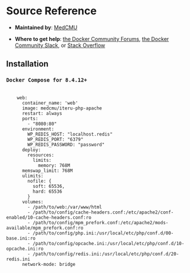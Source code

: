 <h1>Source Reference</h1>
<ul>
<li><p><strong>Maintained by</strong>:  
<a href="https://github.com/medcmu/iteru-php-apache.git" rel="nofollow noopener">MedCMU</a>
</li>
<li><p><strong>Where to get help</strong>:  
<a href="https://forums.docker.com/" rel="nofollow noopener">the Docker Community Forums</a>, <a href="https://dockr.ly/slack" rel="nofollow noopener">the Docker Community Slack</a>, or <a href="https://stackoverflow.com/search?tab=newest&amp;q=docker" rel="nofollow noopener">Stack Overflow</a>
</li>
</ul>

<h2>Installation</h2>

<h3><code>Docker Compose for 8.4.12+</code></h3>
<pre>
  <code>
    web:
      container_name: 'web'
      image: medcmu/iteru-php-apache
      restart: always
      ports:
        - "8080:80"
      environment:
        WP_REDIS_HOST: "localhost.redis"
        WP_REDIS_PORT: "6379"
        WP_REDIS_PASSWORD: "password"
      deploy:
        resources:
          limits:
            memory: 768M
      memswap_limit: 768M
      ulimits:
        nofile: {
          soft: 65536,
          hard: 65536
        }
      volumes:
        - /path/to/web:/var/www/html
        - /path/to/config/cache-headers.conf:/etc/apache2/conf-enabled/10-cache-headers.conf:ro
        - /path/to/config/mpm_prefork.conf:/etc/apache2/mods-available/mpm_prefork.conf:ro
        - /path/to/config/php.ini:/usr/local/etc/php/conf.d/00-base.ini:ro
        - /path/to/config/opcache.ini:/usr/local/etc/php/conf.d/10-opcache.ini:ro
        - /path/to/config/redis.ini:/usr/local/etc/php/conf.d/20-redis.ini
      network-mode: bridge
  </code>
</pre>
